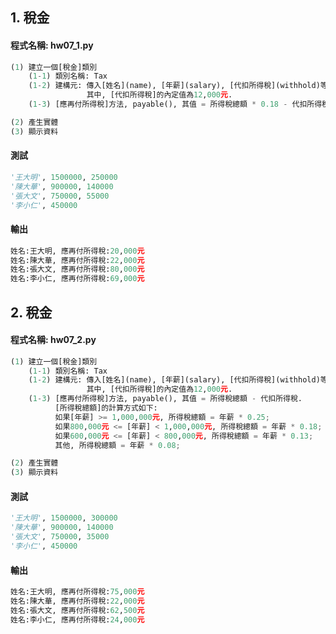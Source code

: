 ## 1. 稅金

#### 程式名稱: hw07_1.py
``` python
(1) 建立一個[稅金]類別
    (1-1) 類別名稱: Tax
    (1-2) 建構元: 傳入[姓名](name), [年薪](salary), [代扣所得稅](withhold)等3個參數, 寫入實體中, 成為實體的成員.
                 其中, [代扣所得稅]的內定值為12,000元.
    (1-3) [應再付所得稅]方法, payable(), 其值 = 所得稅總額 * 0.18 - 代扣所得稅.

(2) 產生實體
(3) 顯示資料
```

#### 測試
``` python
'王大明', 1500000, 250000   
'陳大華', 900000, 140000  
'張大文', 750000, 55000 
'李小仁', 450000 
```

#### 輸出
``` python
姓名:王大明, 應再付所得稅:20,000元
姓名:陳大華, 應再付所得稅:22,000元
姓名:張大文, 應再付所得稅:80,000元
姓名:李小仁, 應再付所得稅:69,000元
```


## 2. 稅金

#### 程式名稱: hw07_2.py
``` python
(1) 建立一個[稅金]類別
    (1-1) 類別名稱: Tax
    (1-2) 建構元: 傳入[姓名](name), [年薪](salary), [代扣所得稅](withhold)等3個參數, 寫入實體中, 成為實體的成員.
                 其中, [代扣所得稅]的內定值為12,000元.
    (1-3) [應再付所得稅]方法, payable(), 其值 = 所得稅總額 - 代扣所得稅.
          [所得稅總額]的計算方式如下:
          如果[年薪] >= 1,000,000元, 所得稅總額 = 年薪 * 0.25;
          如果800,000元 <= [年薪] < 1,000,000元, 所得稅總額 = 年薪 * 0.18;
          如果600,000元 <= [年薪] < 800,000元, 所得稅總額 = 年薪 * 0.13;
          其他, 所得稅總額 = 年薪 * 0.08;

(2) 產生實體
(3) 顯示資料
```

#### 測試
``` python
'王大明', 1500000, 300000 
'陳大華', 900000, 140000
'張大文', 750000, 35000  
'李小仁', 450000
```

#### 輸出
``` python
姓名:王大明, 應再付所得稅:75,000元
姓名:陳大華, 應再付所得稅:22,000元
姓名:張大文, 應再付所得稅:62,500元
姓名:李小仁, 應再付所得稅:24,000元
```
